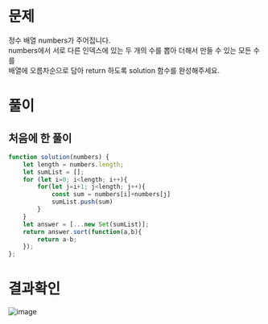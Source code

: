 <h1>문제</h1>
정수 배열 numbers가 주어집니다.<br/>
numbers에서 서로 다른 인덱스에 있는 두 개의 수를 뽑아 더해서 만들 수 있는 모든 수를 <br/>
배열에 오름차순으로 담아 return 하도록 solution 함수를 완성해주세요.


<h1>풀이</h1>
<h2>처음에 한 풀이</h2>

```jsx
function solution(numbers) {
    let length = numbers.length;
    let sumList = [];
    for (let i=0; i<length; i++){
        for(let j=i+1; j<length; j++){
            const sum = numbers[i]+numbers[j]
            sumList.push(sum)
        }
    }
    let answer = [...new Set(sumList)];
    return answer.sort(function(a,b){
        return a-b;
    });
};
```



<h1>결과확인</h1>

![image](https://user-images.githubusercontent.com/80687334/119964558-4c63f500-bfe4-11eb-9216-bba25616e6b5.png)
